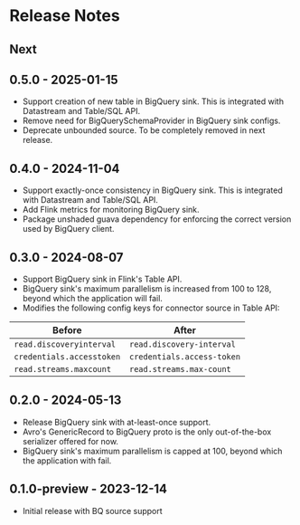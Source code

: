 # Release Notes

## Next

## 0.5.0 - 2025-01-15

* Support creation of new table in BigQuery sink. This is integrated with Datastream and Table/SQL API.
* Remove need for BigQuerySchemaProvider in BigQuery sink configs.
* Deprecate unbounded source. To be completely removed in next release.

## 0.4.0 - 2024-11-04

* Support exactly-once consistency in BigQuery sink. This is integrated with Datastream and Table/SQL API.
* Add Flink metrics for monitoring BigQuery sink.
* Package unshaded guava dependency for enforcing the correct version used by BigQuery client.

## 0.3.0 - 2024-08-07

* Support BigQuery sink in Flink's Table API.
* BigQuery sink's maximum parallelism is increased from 100 to 128, beyond which the application will fail.
* Modifies the following config keys for connector source in Table API:

| Before                    | After                      |
|---------------------------|----------------------------|
| `read.discoveryinterval`  | `read.discovery-interval`  |
| `credentials.accesstoken` | `credentials.access-token` |
| `read.streams.maxcount`   | `read.streams.max-count`   |

## 0.2.0 - 2024-05-13

* Release BigQuery sink with at-least-once support.
* Avro's GenericRecord to BigQuery proto is the only out-of-the-box serializer offered for now.
* BigQuery sink's maximum parallelism is capped at 100, beyond which the application with fail.

## 0.1.0-preview - 2023-12-14

* Initial release with BQ source support
